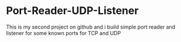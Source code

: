 # Port-Reader-UDP-Listener
This is my second project on github and i build simple port reader and listener for some known ports for TCP and UDP
